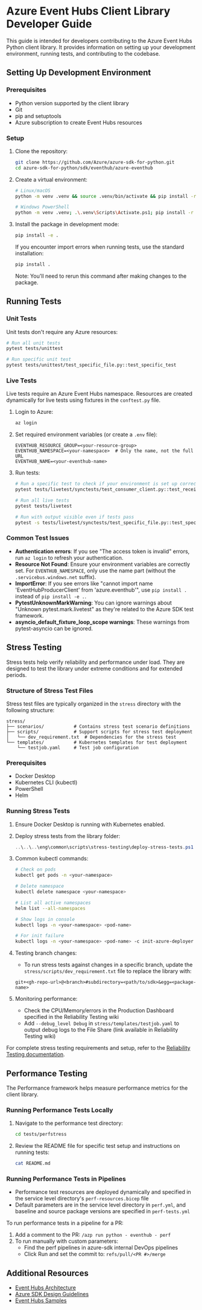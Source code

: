 # Azure Event Hubs Client Library Developer Guide

This guide is intended for developers contributing to the Azure Event Hubs Python client library. It provides information on setting up your development environment, running tests, and contributing to the codebase.

## Setting Up Development Environment

### Prerequisites

- Python version supported by the client library
- Git
- pip and setuptools
- Azure subscription to create Event Hubs resources

### Setup

1. Clone the repository:
   ```bash
   git clone https://github.com/Azure/azure-sdk-for-python.git
   cd azure-sdk-for-python/sdk/eventhub/azure-eventhub
   ```

2. Create a virtual environment:
   ```bash
   # Linux/macOS
   python -m venv .venv && source .venv/bin/activate && pip install -r dev_requirements.txt

   # Windows PowerShell
   python -m venv .venv; .\.venv\Scripts\Activate.ps1; pip install -r dev_requirements.txt
   ```

3. Install the package in development mode:
   ```bash
   pip install -e .
   ```

   If you encounter import errors when running tests, use the standard installation:
   ```bash
   pip install .
   ```
   Note: You'll need to rerun this command after making changes to the package.

## Running Tests

### Unit Tests

Unit tests don't require any Azure resources:

```bash
# Run all unit tests
pytest tests/unittest

# Run specific unit test
pytest tests/unittest/test_specific_file.py::test_specific_test
```

### Live Tests

Live tests require an Azure Event Hubs namespace. Resources are created dynamically for live tests using fixtures in the `conftest.py` file.

1. Login to Azure:
   ```bash
   az login
   ```

2. Set required environment variables (or create a `.env` file):
   ```
   EVENTHUB_RESOURCE_GROUP=<your-resource-group>
   EVENTHUB_NAMESPACE=<your-namespace>  # Only the name, not the full URL
   EVENTHUB_NAME=<your-eventhub-name>
   ```

3. Run tests:
   ```bash
   # Run a specific test to check if your environment is set up correctly
   pytest tests/livetest/synctests/test_consumer_client.py::test_receive_partition
   
   # Run all live tests
   pytest tests/livetest
   
   # Run with output visible even if tests pass
   pytest -s tests/livetest/synctests/test_specific_file.py::test_specific_function
   ```

### Common Test Issues

- **Authentication errors**: If you see "The access token is invalid" errors, run `az login` to refresh your authentication.
- **Resource Not Found**: Ensure your environment variables are correctly set. For `EVENTHUB_NAMESPACE`, only use the name part (without the `.servicebus.windows.net` suffix).
- **ImportError**: If you see errors like "cannot import name 'EventHubProducerClient' from 'azure.eventhub'", use `pip install .` instead of `pip install -e .`.
- **PytestUnknownMarkWarning**: You can ignore warnings about "Unknown pytest.mark.livetest" as they're related to the Azure SDK test framework.
- **asyncio_default_fixture_loop_scope warnings**: These warnings from pytest-asyncio can be ignored.

## Stress Testing

Stress tests help verify reliability and performance under load. They are designed to test the library under extreme conditions and for extended periods.

### Structure of Stress Test Files

Stress test files are typically organized in the `stress` directory with the following structure:

```
stress/
├── scenarios/           # Contains stress test scenario definitions
├── scripts/             # Support scripts for stress test deployment
│   └── dev_requirement.txt  # Dependencies for the stress test
└── templates/           # Kubernetes templates for test deployment
    └── testjob.yaml     # Test job configuration
```

### Prerequisites

- Docker Desktop
- Kubernetes CLI (kubectl)
- PowerShell
- Helm

### Running Stress Tests

1. Ensure Docker Desktop is running with Kubernetes enabled.

2. Deploy stress tests from the library folder:
   ```powershell
   ..\..\..\eng\common\scripts\stress-testing\deploy-stress-tests.ps1 -Namespace <your-namespace>
   ```

3. Common kubectl commands:
   ```bash
   # Check on pods
   kubectl get pods -n <your-namespace>
   
   # Delete namespace
   kubectl delete namespace <your-namespace>
   
   # List all active namespaces
   helm list --all-namespaces
   
   # Show logs in console
   kubectl logs -n <your-namespace> <pod-name>
   
   # For init failure
   kubectl logs -n <your-namespace> <pod-name> -c init-azure-deployer
   ```

4. Testing branch changes:
   - To run stress tests against changes in a specific branch, update the `stress/scripts/dev_requirement.txt` file to replace the library with:
   ```
   git+<gh-repo-url>@<branch>#subdirectory=<path/to/sdk>&egg=<package-name>
   ```

5. Monitoring performance:
   - Check the CPU/Memory/errors in the Production Dashboard specified in the Reliability Testing wiki
   - Add `--debug_level Debug` in `stress/templates/testjob.yaml` to output debug logs to the File Share (link available in Reliability Testing wiki)

For complete stress testing requirements and setup, refer to the [Reliability Testing documentation](https://dev.azure.com/azure-sdk/internal/_wiki/wikis/internal.wiki/463/Reliability-Testing).

## Performance Testing

The Performance framework helps measure performance metrics for the client library.

### Running Performance Tests Locally

1. Navigate to the performance test directory:
   ```bash
   cd tests/perfstress
   ```

2. Review the README file for specific test setup and instructions on running tests:
   ```bash
   cat README.md
   ```

### Running Performance Tests in Pipelines

- Performance test resources are deployed dynamically and specified in the service level directory's `perf-resources.bicep` file
- Default parameters are in the service level directory in `perf.yml`, and baseline and source package versions are specified in `perf-tests.yml`

To run performance tests in a pipeline for a PR:
1. Add a comment to the PR: `/azp run python - eventhub - perf`
2. To run manually with custom parameters:
   - Find the perf pipelines in azure-sdk internal DevOps pipelines
   - Click Run and set the commit to: `refs/pull/<PR #>/merge`

## Additional Resources

- [Event Hubs Architecture](https://docs.microsoft.com/azure/event-hubs/event-hubs-about)
- [Azure SDK Design Guidelines](https://azure.github.io/azure-sdk/python_design.html)
- [Event Hubs Samples](https://github.com/Azure/azure-sdk-for-python/tree/main/sdk/eventhub/azure-eventhub/samples)